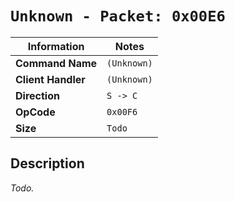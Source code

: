# `Unknown - Packet: 0x00E6`

| Information               | Notes |
|---                        |---    |
| **Command Name**          | `(Unknown)` |
| **Client Handler**        | `(Unknown)` |
| **Direction**             | `S -> C` |
| **OpCode**                | `0x00F6` |
| **Size**                  | `Todo` |

## Description

_Todo._
